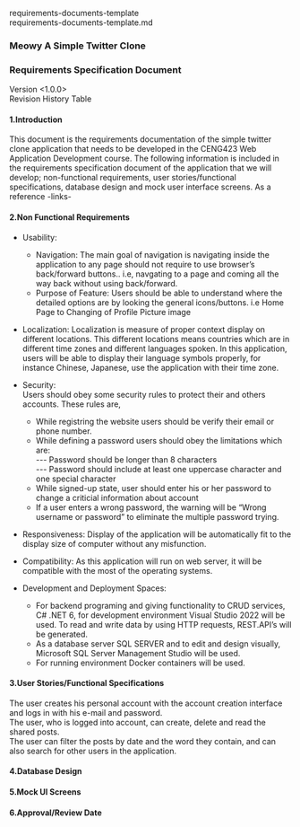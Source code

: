 requirements-documents-template  
requirements-documents-template.md
### Meowy A Simple Twitter Clone
### Requirements Specification Document
Version <1.0.0>  
Revision History Table

#### 1.Introduction  
This document is the requirements documentation of the simple twitter clone application that needs to be developed in the CENG423 Web Application Development course. The following information is included in the requirements specification document of the application that we will develop; non-functional requirements, user stories/functional specifications, database design and mock user interface screens. As a reference -links-

#### 2.Non Functional Requirements  

- Usability:   
  * Navigation: The main goal of navigation is navigating inside the application to any page should not require to use browser’s back/forward buttons.. i.e, navgating to  a page and coming all the way back without using back/forward.  
  * Purpose of Feature: Users should be able to understand where the detailed options are by looking the general icons/buttons.  i.e Home Page to Changing of Profile   Picture image  
  
- Localization: Localization is measure of proper context display on different locations. This different locations means countries which are in different time zones and different languages spoken. In this application, users will be able to display their language symbols properly, for instance Chinese, Japanese, use the application with their time zone.  
- Security:  
	Users should obey some security rules to protect their and others accounts. These rules are,  
  *	While registring the website users should be verify their email or phone number.   
  *	While defining a password users should obey the limitations which are:  
    ---	Password should be longer than 8 characters  
    ---	Password should include at least one uppercase character and one special character  
  *	While signed-up state, user should enter his or her password to change a criticial information  about account  
  *	If a user enters a wrong password, the warning will be “Wrong username or password” to eliminate the multiple password trying.  

- Responsiveness: Display of the application will be automatically fit to the display size of computer without any misfunction.  

- Compatibility: As this application will run on web server, it will be compatible with the most of the operating systems.  

- Development and Deployment Spaces:  
  *	For backend programing and giving functionality to CRUD services, C# .NET 6, for development environment Visual Studio 2022 will be used. To read and write data by using HTTP requests, REST.API’s will be generated.  
  *	As a database server SQL SERVER and to edit and design visually, Microsoft SQL Server Management Studio will be used.   
  *	For running environment Docker containers will be used.  

#### 3.User Stories/Functional Specifications  
The user creates his personal account with the account creation interface and logs in with his e-mail and password.  
The user, who is logged into account, can create, delete and read the shared posts.  
The user can filter the posts by date and the word they contain, and can also search for other users in the application.

#### 4.Database Design   

#### 5.Mock UI Screens  

#### 6.Approval/Review Date  


